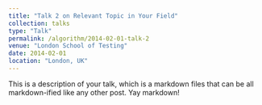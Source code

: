 ```yaml
---
title: "Talk 2 on Relevant Topic in Your Field"
collection: talks
type: "Talk"
permalink: /algorithm/2014-02-01-talk-2
venue: "London School of Testing"
date: 2014-02-01
location: "London, UK"
---
```


This is a description of your talk, which is a markdown files that can be all markdown-ified like any other post. Yay markdown!